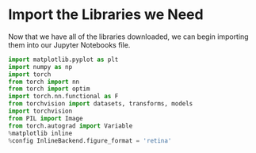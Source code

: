 # Import the Libraries we Need

Now that we have all of the libraries downloaded, we can begin importing them into our Jupyter Notebooks file.

```python
import matplotlib.pyplot as plt
import numpy as np
import torch
from torch import nn
from torch import optim
import torch.nn.functional as F
from torchvision import datasets, transforms, models
import torchvision
from PIL import Image
from torch.autograd import Variable
%matplotlib inline
%config InlineBackend.figure_format = 'retina'
```
